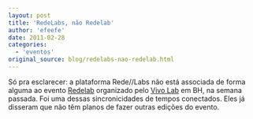 ```yaml
---
layout: post
title: 'RedeLabs, não Redelab'
author: 'efeefe'
date: 2011-02-28
categories:
  - 'eventos'
original_source: blog/redelabs-nao-redelab.html
---
```


Só pra esclarecer: a plataforma Rede//Labs não está associada de forma alguma ao evento [Redelab](http://vivolab.com.br/redelab/) organizado pelo [Vivo Lab](http://www.vivolab.com.br/) em BH, na semana passada. Foi uma dessas sincronicidades de tempos conectados. Eles já disseram que não têm planos de fazer outras edições do evento.
